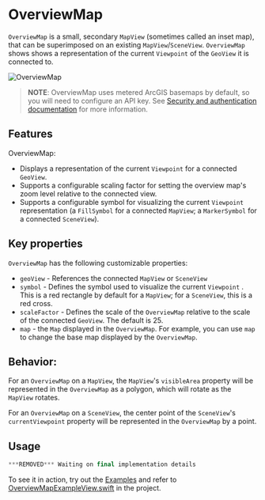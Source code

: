 # OverviewMap

`OverviewMap` is a small, secondary `MapView` (sometimes called an inset map), that can be superimposed on an existing `MapView`/`SceneView`. `OverviewMap` shows shows a representation of the current `Viewpoint` of the `GeoView` it is connected to.

![OverviewMap](https:***REMOVED***user-images.githubusercontent.com/29742178/121975740-34f07000-cd37-11eb-9162-462925cb3fe7.png)

> **NOTE**: OverviewMap uses metered ArcGIS basemaps by default, so you will need to configure an API key. See [Security and authentication documentation](https:***REMOVED***developers.arcgis.com/documentation/mapping-apis-and-services/security/#api-keys) for more information.

## Features

OverviewMap:

- Displays a representation of the current `Viewpoint` for a connected `GeoView`.
- Supports a configurable scaling factor for setting the overview map's zoom level relative to the connected view.
- Supports a configurable symbol for visualizing the current `Viewpoint` representation (a `FillSymbol` for a connected `MapView`; a `MarkerSymbol` for a connected `SceneView`).

## Key properties

`OverviewMap` has the following customizable properties:

- `geoView` - References the connected `MapView` or `SceneView`
- `symbol` - Defines the symbol used to visualize the current `Viewpoint` . This is a red rectangle by default for a `MapView`; for a `SceneView`, this is a red cross.
- `scaleFactor` - Defines the scale of the `OverviewMap` relative to the scale of the connected `GeoView`. The default is 25.
- `map` - the `Map` displayed in the `OverviewMap`.  For example, you can use `map` to change the base map displayed by the `OverviewMap`.

## Behavior:

For an `OverviewMap` on a `MapView`, the `MapView`'s `visibleArea` property will be represented in the `OverviewMap` as a polygon, which will rotate as the `MapView` rotates. 

For an `OverviewMap` on a `SceneView`, the center point of the `SceneView`'s `currentViewpoint` property will be represented in the `OverviewMap` by a point. 

## Usage

```swift
***REMOVED*** Waiting on final implementation details
```

To see it in action, try out the [Examples](../../Examples) and refer to [OverviewMapExampleView.swift](../../Examples/Examples/OverviewMapExampleView.swift) in the project.

